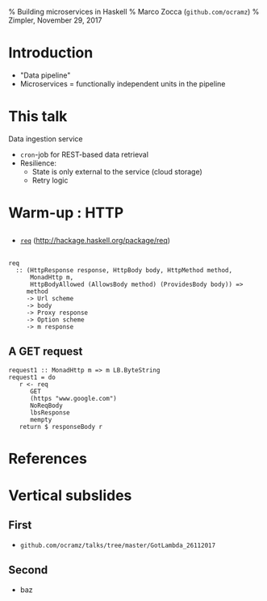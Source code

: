 % Building microservices in Haskell
% Marco Zocca (`github.com/ocramz`)
% Zimpler, November 29, 2017



# Introduction


* "Data pipeline"
* Microservices = functionally independent units in the pipeline

# This talk


Data ingestion service

- `cron`-job for REST-based data retrieval
- Resilience:
    - State is only external to the service (cloud storage)
    - Retry logic



# Warm-up : HTTP

##

- [`req`](http://hackage.haskell.org/package/req) (http://hackage.haskell.org/package/req)

##

```
req
  :: (HttpResponse response, HttpBody body, HttpMethod method,
      MonadHttp m,
      HttpBodyAllowed (AllowsBody method) (ProvidesBody body)) =>
     method
     -> Url scheme
     -> body
     -> Proxy response
     -> Option scheme
     -> m response
```

## A GET request

```
request1 :: MonadHttp m => m LB.ByteString
request1 = do
   r <- req
      GET
      (https "www.google.com")
      NoReqBody
      lbsResponse
      mempty
   return $ responseBody r   

```









# References







# Vertical subslides

## First

- `github.com/ocramz/talks/tree/master/GotLambda_26112017`

## Second

- baz

